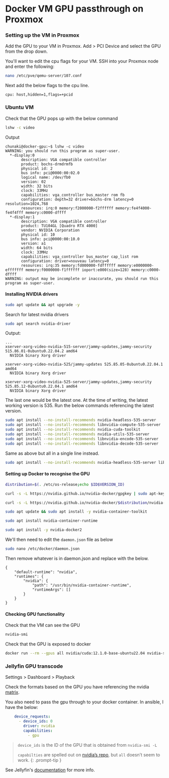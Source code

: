 # Docker VM GPU passthrough on Proxmox

### Setting up the VM in Proxmox

Add the GPU to your VM in Proxmox. Add > PCI Device and select the GPU from the drop down.

You'll want to edit the cpu flags for your VM. SSH into your Proxmox node and enter the following:

```bash
nano /etc/pve/qemu-server/107.conf
```

Next add the below flags to the cpu line.

```
cpu: host,hidden=1,flags=+pcid
```

### Ubuntu VM

Check that the GPU pops up with the below command

```bash
lshw -c video
```

Output

```
chunaki@docker-gpu:~$ lshw -c video
WARNING: you should run this program as super-user.
  *-display:0               
       description: VGA compatible controller
       product: bochs-drmdrmfb
       physical id: 2
       bus info: pci@0000:00:02.0
       logical name: /dev/fb0
       version: 02
       width: 32 bits
       clock: 33MHz
       capabilities: vga_controller bus_master rom fb
       configuration: depth=32 driver=bochs-drm latency=0 resolution=1024,768
       resources: irq:0 memory:f2000000-f2ffffff memory:fe4f4000-fe4f4fff memory:c0000-dffff
  *-display:1
       description: VGA compatible controller
       product: TU104GL [Quadro RTX 4000]
       vendor: NVIDIA Corporation
       physical id: 10
       bus info: pci@0000:00:10.0
       version: a1
       width: 64 bits
       clock: 33MHz
       capabilities: vga_controller bus_master cap_list rom
       configuration: driver=nouveau latency=0
       resources: irq:35 memory:fd000000-fdffffff memory:e0000000-efffffff memory:f0000000-f1ffffff ioport:e000(size=128) memory:c0000-dffff
WARNING: output may be incomplete or inaccurate, you should run this program as super-user.
```

#### Installing NVIDIA drivers

```bash
sudo apt update && apt upgrade -y
```

Search for latest nvidia drivers

```bash
sudo apt search nvidia-driver
```

Output:

```
...
xserver-xorg-video-nvidia-515-server/jammy-updates,jammy-security 515.86.01-0ubuntu0.22.04.2 amd64
  NVIDIA binary Xorg driver

xserver-xorg-video-nvidia-525/jammy-updates 525.85.05-0ubuntu0.22.04.1 amd64
  NVIDIA binary Xorg driver

xserver-xorg-video-nvidia-525-server/jammy-updates,jammy-security 525.85.12-0ubuntu0.22.04.1 amd64
  NVIDIA binary Xorg driver

```

The last one would be the latest one. At the time of writing, the latest working version is 535. Run the below commands referencing the latest version.

```bash
sudo apt install --no-install-recommends nvidia-headless-535-server
sudo apt install --no-install-recommends libnvidia-compute-535-server
sudo apt install --no-install-recommends nvidia-cuda-toolkit
sudo apt install --no-install-recommends nvidia-utils-535-server
sudo apt install --no-install-recommends libnvidia-encode-535-server
sudo apt install --no-install-recommends libnvidia-decode-535-server
```

Same as above but all in a single line instead.

```bash
sudo apt install --no-install-recommends nvidia-headless-535-server libnvidia-compute-535-server nvidia-cuda-toolkit nvidia-utils-535-server libnvidia-encode-535-server libnvidia-decode-535-server
```

#### Setting up Docker to recognise the GPU

```bash
distribution=$(. /etc/os-release;echo $ID$VERSION_ID)
```

```bash
curl -s -L https://nvidia.github.io/nvidia-docker/gpgkey | sudo apt-key add - 
```

```bash
curl -s -L https://nvidia.github.io/nvidia-docker/$distribution/nvidia-docker.list | sudo tee /etc/apt/sources.list.d/nvidia-docker.list
```

```bash
sudo apt update && sudo apt install -y nvidia-container-toolkit
```

```bash
sudo apt install nvidia-container-runtime
```

```bash
sudo apt install -y nvidia-docker2
```

We'll then need to edit the `daemon.json` file as below

```bash
sudo nano /etc/docker/daemon.json
```

Then remove whatever is in daemon.json and replace with the below.

```
{   
	"default-runtime": "nvidia",   
	"runtimes": {     
		"nvidia": {       
			"path": "/usr/bin/nvidia-container-runtime",       
			"runtimeArgs": []     
		}   
	} 
} 
```

#### Checking GPU functionality

Check that the VM can see the GPU

```bash
nvidia-smi
```

Check that the GPU is exposed to docker

```bash
docker run --rm --gpus all nvidia/cuda:12.1.0-base-ubuntu22.04 nvidia-smi
```

### Jellyfin GPU transcode

Settings > Dashboard > Playback

Check the formats based on the GPU you have referencing the nvidia [matrix](https://developer.nvidia.com/video-encode-and-decode-gpu-support-matrix-new).

You also need to pass the gpu through to your docker container. In ansible, I have the below:

```yaml
    device_requests:
      - device_ids: 0
        driver: nvidia
        capabilities:
          - gpu
```

> `device_ids` is the ID of the GPU that is obtained from `nvidia-smi -L`
>
> `capabilties` are spelled out on [nvidia’s repo](https://github.com/NVIDIA/nvidia-container-runtime#nvidia\_driver\_capabilities), but `all` doesn’t seem to work. {: .prompt-tip }

See Jellyfin's [documentation](https://jellyfin.org/docs/general/administration/hardware-acceleration/nvidia/#configure-on-linux-host) for more info.
